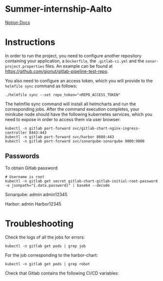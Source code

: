 # Summer-internship-Aalto

[Notion Docs](https://www.notion.so/Devops-Scenario-6828e3b05cde4b75bca50571f9fe6bfc)


# Instructions

In order to run the project, you need to configure another repository containing your application, a `Dockerfile`, the `.gitlab-ci.yml` and the `sonar-project.properties` files.
An example can be found at https://github.com/gionut/gitlab-pipeline-test-repo.

You also need to configure an access token, which you will provide to the `helmfile sync` command as follows:

```shell
./helmfile sync --set repo_token="<REPO_ACCESS_TOKEN"
```

The helmfile sync command will install all helmcharts and run the corresponding jobs. After the command execution completes, your minikube node should have the following kubernetes services, which you need to expose in order to access them via user browser:

```shell
kubectl -n gitlab port-forward svc/gitlab-chart-nginx-ingress-controller 8443:443
kubectl -n gitlab port-forward svc/harbor 8080:443
kubectl -n gitlab port-forward svc/sonarqube-sonarqube 9000:9000
```

## Passwords

To obtain Gitlab password
```shell
# Username is root
kubectl -n gitlab get secret gitlab-chart-gitlab-initial-root-password -o jsonpath="{.data.password}" | base64 --decode
```
Sonarqube: admin admin12345

Harbor: admin Harbor12345

# Troubleshooting

Check the logs of all the jobs for errors:
```shell
kubectl -n gitlab get pods | grep job
```

For the job corresponding to the harbor-chart:
```shell
kubectl -n gitlab get pods | grep robot
```

Check that Gitlab contains the following CI/CD variables:

